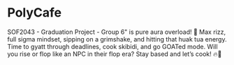 # PolyCafe
SOF2043 - Graduation Project - Group 6" is pure aura overload! 🚀 Max rizz, full sigma mindset, sipping on a grimshake, and hitting that huak tua energy. Time to gyatt through deadlines, cook skibidi, and go GOATed mode. Will you rise or flop like an NPC in their flop era? Stay based and let’s cook! 🔥🗿
